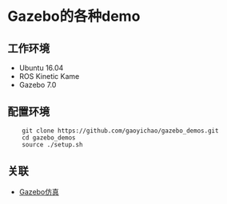 # Gazebo的各种demo

## 工作环境

* Ubuntu 16.04
* ROS Kinetic Kame
* Gazebo 7.0

## 配置环境

```
    git clone https://github.com/gaoyichao/gazebo_demos.git
    cd gazebo_demos
    source ./setup.sh
```

## 关联

* [Gazebo仿真](https://gaoyichao.com/Xiaotu/?book=Gazebo&title=index)


